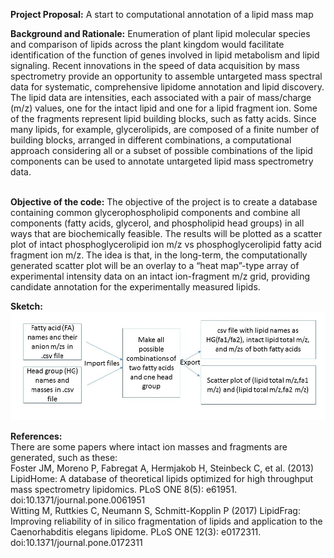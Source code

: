 
**Project Proposal:** A start to computational annotation of a lipid mass map<br/>


**Background and Rationale:** Enumeration of plant lipid molecular species and comparison of lipids across the plant kingdom would facilitate identification of the function of genes involved in lipid metabolism and lipid signaling. Recent innovations in the speed of data acquisition by mass spectrometry provide an opportunity to assemble untargeted mass spectral data for systematic, comprehensive lipidome annotation and lipid discovery. The lipid data are intensities, each associated with a pair of mass/charge (m/z) values, one for the intact lipid and one for a lipid fragment ion. Some of the fragments represent lipid building blocks, such as fatty acids. Since many lipids, for example, glycerolipids, are composed of a finite number of building blocks, arranged in different combinations, a computational approach considering all or a subset of possible combinations of the lipid components can be used to annotate untargeted lipid mass spectrometry data.  
<br/>

**Objective of the code:** The objective of the project is to create a database containing common glycerophospholipid components and combine all components (fatty acids, glycerol, and phospholipid head groups) in all ways that are biochemically feasible. The results will be plotted as a scatter plot of intact phosphoglycerolipid ion m/z vs phosphoglycerolipid fatty acid fragment ion m/z.  The idea is that, in the long-term, the computationally generated scatter plot will be an overlay to a “heat map”-type array of experimental intensity data on an intact ion-fragment m/z grid, providing candidate annotation for the experimentally measured lipids.
<br/>


**Sketch:** <br/>
<img src="sketch.jpg" alt="sketch_image" width="1000"/>
<br/>

**References:**<br/>There are some papers where intact ion masses and fragments are generated, such as these:<br/>
Foster JM, Moreno P, Fabregat A, Hermjakob H, Steinbeck C, et al. (2013) LipidHome: A database of theoretical lipids optimized for high throughput mass spectrometry lipidomics. PLoS ONE 8(5): e61951. doi:10.1371/journal.pone.0061951
<br/>
Witting M, Ruttkies C, Neumann S, Schmitt-Kopplin P (2017) LipidFrag: Improving reliability of in silico fragmentation of lipids and application to the Caenorhabditis elegans lipidome. PLoS ONE 12(3): e0172311. doi:10.1371/journal.pone.0172311


